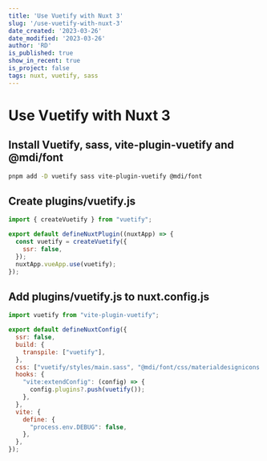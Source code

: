 ```yaml
---
title: 'Use Vuetify with Nuxt 3'
slug: '/use-vuetify-with-nuxt-3'
date_created: '2023-03-26'
date_modified: '2023-03-26'
author: 'RD'
is_published: true
show_in_recent: true
is_project: false
tags: nuxt, vuetify, sass
---
```


# Use Vuetify with Nuxt 3

## Install Vuetify, sass, vite-plugin-vuetify and @mdi/font


```zsh
pnpm add -D vuetify sass vite-plugin-vuetify @mdi/font
```

## Create plugins/vuetify.js

```js
import { createVuetify } from "vuetify";

export default defineNuxtPlugin((nuxtApp) => {
  const vuetify = createVuetify({
    ssr: false,
  });
  nuxtApp.vueApp.use(vuetify);
});
```

## Add plugins/vuetify.js to nuxt.config.js

```js
import vuetify from "vite-plugin-vuetify";

export default defineNuxtConfig({
  ssr: false,
  build: {
    transpile: ["vuetify"],
  },
  css: ["vuetify/styles/main.sass", "@mdi/font/css/materialdesignicons.css"],
  hooks: {
    "vite:extendConfig": (config) => {
      config.plugins?.push(vuetify());
    },
  },
  vite: {
    define: {
      "process.env.DEBUG": false,
    },
  },
});
```